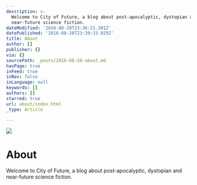 ```yaml
---
description: >-
  Welcome to City of Future, a blog about post-apocalyptic, dystopian and
  near-future science fiction.
dateModified: '2016-08-20T23:36:21.301Z'
datePublished: '2016-08-20T23:39:33.029Z'
title: About
author: []
publisher: {}
via: {}
sourcePath: _posts/2016-08-20-about.md
hasPage: true
inFeed: true
inNav: false
inLanguage: null
keywords: []
authors: []
starred: true
url: about/index.html
_type: Article

---
```

![](https://the-grid-user-content.s3-us-west-2.amazonaws.com/13bab8b4-4af8-4b23-a891-47504267c31e.jpg)

# About

Welcome to City of Future, a blog about post-apocalyptic, dystopian and near-future science fiction.